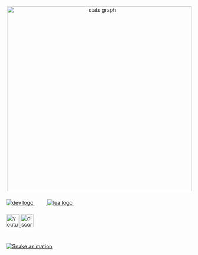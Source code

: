 <div align="center">
  <img src="https://github-readme-stats.vercel.app/api?username=VzScripter&hide_title=false&hide_rank=false&show_icons=true&include_all_commits=true&count_private=true&disable_animations=false&theme=github_dark&locale=en&hide_border=false" height="500" alt="stats graph"  />
  <! <img src="https://github-readme-stats.vercel.app/api/top-langs?username=VzScripter&locale=en&hide_title=false&layout=compact&card_width=320&langs_count=5&theme=github_dark&hide_border=false" height="150" alt="languages graph"  />
</div>

###

<div align="left">
  <a href="#">
      <img src="https://cdn.jsdelivr.net/gh/devicons/devicon/icons/devicon/devicon-original.svg" alt="dev logo"  />
      <img width="30" />
  </a>
  <a href="#">
      <img src="https://cdn.jsdelivr.net/gh/devicons/devicon/icons/lua/lua-original.svg" alt="lua logo"  />
      <img width="30" />
  </a>
</div>

###

<div align="left">
  <a href="https://www.youtube.com/channel/UCOXNYmK1RVGHLCjLlUPhKmA">
      <img src="https://img.shields.io/static/v1?message=Youtube&logo=youtube&label=&color=FF1717&logoColor=white&labelColor=&style=for-the-badge" height="35" alt="youtube logo"  />
  </a>
  <a href="#">
      <img src="https://img.shields.io/static/v1?message=Discord&logo=discord&label=&color=7289DA&logoColor=white&labelColor=&style=for-the-badge" height="35" alt="discord logo"  />
  </a>
</div>

###

<br clear="both">

<a href="#">
    <img src="https://profile-readme-generator.com/assets/snake.svg" alt="Snake animation" />
</a>
